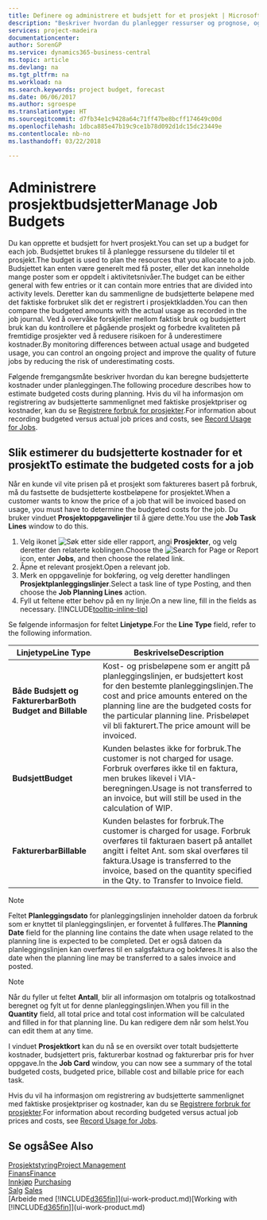 ```yaml
---
title: Definere og administrere et budsjett for et prosjekt | Microsoft-dokumentasjon
description: "Beskriver hvordan du planlegger ressurser og prognose, og styrer prosjektkostnader ved å definere et budsjett for hvert prosjekt."
services: project-madeira
documentationcenter: 
author: SorenGP
ms.service: dynamics365-business-central
ms.topic: article
ms.devlang: na
ms.tgt_pltfrm: na
ms.workload: na
ms.search.keywords: project budget, forecast
ms.date: 06/06/2017
ms.author: sgroespe
ms.translationtype: HT
ms.sourcegitcommit: d7fb34e1c9428a64c71ff47be8bcff174649c00d
ms.openlocfilehash: 1dbca885e47b19c9ce1b78d092d1dc15dc23449e
ms.contentlocale: nb-no
ms.lasthandoff: 03/22/2018

---
```

# <a name="manage-job-budgets"></a><span data-ttu-id="a1aed-103">Administrere prosjektbudsjetter</span><span class="sxs-lookup"><span data-stu-id="a1aed-103">Manage Job Budgets</span></span>
<span data-ttu-id="a1aed-104">Du kan opprette et budsjett for hvert prosjekt.</span><span class="sxs-lookup"><span data-stu-id="a1aed-104">You can set up a budget for each job.</span></span> <span data-ttu-id="a1aed-105">Budsjettet brukes til å planlegge ressursene du tildeler til et prosjekt.</span><span class="sxs-lookup"><span data-stu-id="a1aed-105">The budget is used to plan the resources that you allocate to a job.</span></span> <span data-ttu-id="a1aed-106">Budsjettet kan enten være generelt med få poster, eller det kan inneholde mange poster som er oppdelt i aktivitetsnivåer.</span><span class="sxs-lookup"><span data-stu-id="a1aed-106">The budget can be either general with few entries or it can contain more entries that are divided into activity levels.</span></span> <span data-ttu-id="a1aed-107">Deretter kan du sammenligne de budsjetterte beløpene med det faktiske forbruket slik det er registrert i prosjektkladden.</span><span class="sxs-lookup"><span data-stu-id="a1aed-107">You can then compare the budgeted amounts with the actual usage as recorded in the job journal.</span></span> <span data-ttu-id="a1aed-108">Ved å overvåke forskjeller mellom faktisk bruk og budsjettert bruk kan du kontrollere et pågående prosjekt og forbedre kvaliteten på fremtidige prosjekter ved å redusere risikoen for å underestimere kostnader.</span><span class="sxs-lookup"><span data-stu-id="a1aed-108">By monitoring differences between actual usage and budgeted usage, you can control an ongoing project and improve the quality of future jobs by reducing the risk of underestimating costs.</span></span>

<span data-ttu-id="a1aed-109">Følgende fremgangsmåte beskriver hvordan du kan beregne budsjetterte kostnader under planleggingen.</span><span class="sxs-lookup"><span data-stu-id="a1aed-109">The following procedure describes how to estimate budgeted costs during planning.</span></span> <span data-ttu-id="a1aed-110">Hvis du vil ha informasjon om registrering av budsjetterte sammenlignet med faktiske prosjektpriser og kostnader, kan du se [Registrere forbruk for prosjekter](projects-how-record-job-usage.md).</span><span class="sxs-lookup"><span data-stu-id="a1aed-110">For information about recording budgeted versus actual job prices and costs, see [Record Usage for Jobs](projects-how-record-job-usage.md).</span></span>  

## <a name="JobBudgetCosts"></a> <span data-ttu-id="a1aed-111">Slik estimerer du budsjetterte kostnader for et prosjekt</span><span class="sxs-lookup"><span data-stu-id="a1aed-111">To estimate the budgeted costs for a job</span></span>
<span data-ttu-id="a1aed-112">Når en kunde vil vite prisen på et prosjekt som faktureres basert på forbruk, må du fastsette de budsjetterte kostbeløpene for prosjektet.</span><span class="sxs-lookup"><span data-stu-id="a1aed-112">When a customer wants to know the price of a job that will be invoiced based on usage, you must have to determine the budgeted costs for the job.</span></span> <span data-ttu-id="a1aed-113">Du bruker vinduet **Prosjektoppgavelinjer** til å gjøre dette.</span><span class="sxs-lookup"><span data-stu-id="a1aed-113">You use the **Job Task Lines** window to do this.</span></span>

1. <span data-ttu-id="a1aed-114">Velg ikonet ![Søk etter side eller rapport](media/ui-search/search_small.png "Søk etter side eller rapport"), angi **Prosjekter**, og velg deretter den relaterte koblingen.</span><span class="sxs-lookup"><span data-stu-id="a1aed-114">Choose the ![Search for Page or Report](media/ui-search/search_small.png "Search for Page or Report icon") icon, enter **Jobs**, and then choose the related link.</span></span>  
2. <span data-ttu-id="a1aed-115">Åpne et relevant prosjekt.</span><span class="sxs-lookup"><span data-stu-id="a1aed-115">Open a relevant job.</span></span>
3. <span data-ttu-id="a1aed-116">Merk en oppgavelinje for bokføring, og velg deretter handlingen **Prosjektplanleggingslinjer**.</span><span class="sxs-lookup"><span data-stu-id="a1aed-116">Select a task line of type Posting, and then choose the **Job Planning Lines** action.</span></span>
4. <span data-ttu-id="a1aed-117">Fyll ut feltene etter behov på en ny linje.</span><span class="sxs-lookup"><span data-stu-id="a1aed-117">On a new line, fill in the fields as necessary.</span></span> [!INCLUDE[tooltip-inline-tip](includes/tooltip-inline-tip_md.md)]   

<span data-ttu-id="a1aed-118">Se følgende informasjon for feltet **Linjetype**.</span><span class="sxs-lookup"><span data-stu-id="a1aed-118">For the **Line Type** field, refer to the following information.</span></span>  

| <span data-ttu-id="a1aed-119">Linjetype</span><span class="sxs-lookup"><span data-stu-id="a1aed-119">Line Type</span></span> | <span data-ttu-id="a1aed-120">Beskrivelse</span><span class="sxs-lookup"><span data-stu-id="a1aed-120">Description</span></span> |
| --- | --- |
| <span data-ttu-id="a1aed-121">**Både Budsjett og Fakturerbar**</span><span class="sxs-lookup"><span data-stu-id="a1aed-121">**Both Budget and Billable**</span></span> |<span data-ttu-id="a1aed-122">Kost- og prisbeløpene som er angitt på planleggingslinjen, er budsjettert kost for den bestemte planleggingslinjen.</span><span class="sxs-lookup"><span data-stu-id="a1aed-122">The cost and price amounts entered on the planning line are the budgeted costs for the particular planning line.</span></span> <span data-ttu-id="a1aed-123">Prisbeløpet vil bli fakturert.</span><span class="sxs-lookup"><span data-stu-id="a1aed-123">The price amount will be invoiced.</span></span> |
| <span data-ttu-id="a1aed-124">**Budsjett**</span><span class="sxs-lookup"><span data-stu-id="a1aed-124">**Budget**</span></span> |<span data-ttu-id="a1aed-125">Kunden belastes ikke for forbruk.</span><span class="sxs-lookup"><span data-stu-id="a1aed-125">The customer is not charged for usage.</span></span> <span data-ttu-id="a1aed-126">Forbruk overføres ikke til en faktura, men brukes likevel i VIA-beregningen.</span><span class="sxs-lookup"><span data-stu-id="a1aed-126">Usage is not transferred to an invoice, but will still be used in the calculation of WIP.</span></span> |
| <span data-ttu-id="a1aed-127">**Fakturerbar**</span><span class="sxs-lookup"><span data-stu-id="a1aed-127">**Billable**</span></span> |<span data-ttu-id="a1aed-128">Kunden belastes for forbruk.</span><span class="sxs-lookup"><span data-stu-id="a1aed-128">The customer is charged for usage.</span></span> <span data-ttu-id="a1aed-129">Forbruk overføres til fakturaen basert på antallet angitt i feltet Ant. som skal overføres til faktura.</span><span class="sxs-lookup"><span data-stu-id="a1aed-129">Usage is transferred to the invoice, based on the quantity specified in the Qty. to Transfer to Invoice field.</span></span> |

> [!NOTE]  
>   <span data-ttu-id="a1aed-130">Feltet **Planleggingsdato** for planleggingslinjen inneholder datoen da forbruk som er knyttet til planleggingslinjen, er forventet å fullføres.</span><span class="sxs-lookup"><span data-stu-id="a1aed-130">The **Planning Date** field for the planning line contains the date when usage related to the planning line is expected to be completed.</span></span> <span data-ttu-id="a1aed-131">Det er også datoen da planleggingslinjen kan overføres til en salgsfaktura og bokføres.</span><span class="sxs-lookup"><span data-stu-id="a1aed-131">It is also the date when the planning line may be transferred to a sales invoice and posted.</span></span>  

> [!NOTE]  
>   <span data-ttu-id="a1aed-132">Når du fyller ut feltet **Antall**, blir all informasjon om totalpris og totalkostnad beregnet og fylt ut for denne planleggingslinjen.</span><span class="sxs-lookup"><span data-stu-id="a1aed-132">When you fill in the **Quantity** field, all total price and total cost information will be calculated and filled in for that planning line.</span></span> <span data-ttu-id="a1aed-133">Du kan redigere dem når som helst.</span><span class="sxs-lookup"><span data-stu-id="a1aed-133">You can edit them at any time.</span></span>

<span data-ttu-id="a1aed-134">I vinduet **Prosjektkort** kan du nå se en oversikt over totalt budsjetterte kostnader, budsjettert pris, fakturerbar kostnad og fakturerbar pris for hver oppgave.</span><span class="sxs-lookup"><span data-stu-id="a1aed-134">In the **Job Card** window, you can now see a summary of the total budgeted costs, budgeted price, billable cost and billable price for each task.</span></span>

<span data-ttu-id="a1aed-135">Hvis du vil ha informasjon om registrering av budsjetterte sammenlignet med faktiske prosjektpriser og kostnader, kan du se [Registrere forbruk for prosjekter](projects-how-record-job-usage.md).</span><span class="sxs-lookup"><span data-stu-id="a1aed-135">For information about recording budgeted versus actual job prices and costs, see [Record Usage for Jobs](projects-how-record-job-usage.md).</span></span>

## <a name="see-also"></a><span data-ttu-id="a1aed-136">Se også</span><span class="sxs-lookup"><span data-stu-id="a1aed-136">See Also</span></span>
[<span data-ttu-id="a1aed-137">Prosjektstyring</span><span class="sxs-lookup"><span data-stu-id="a1aed-137">Project Management</span></span>](projects-manage-projects.md)  
[<span data-ttu-id="a1aed-138">Finans</span><span class="sxs-lookup"><span data-stu-id="a1aed-138">Finance</span></span>](finance.md)  
<span data-ttu-id="a1aed-139">[Innkjøp](purchasing-manage-purchasing.md)       </span><span class="sxs-lookup"><span data-stu-id="a1aed-139">[Purchasing](purchasing-manage-purchasing.md)       </span></span>  
<span data-ttu-id="a1aed-140">[Salg](sales-manage-sales.md)    </span><span class="sxs-lookup"><span data-stu-id="a1aed-140">[Sales](sales-manage-sales.md)    </span></span>  
<span data-ttu-id="a1aed-141">[Arbeide med [!INCLUDE[d365fin](includes/d365fin_md.md)]](ui-work-product.md)</span><span class="sxs-lookup"><span data-stu-id="a1aed-141">[Working with [!INCLUDE[d365fin](includes/d365fin_md.md)]](ui-work-product.md)</span></span>  

